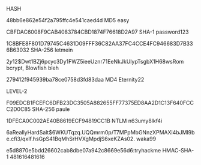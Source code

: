HASH

48bb6e862e54f2a795ffc4e541caed4d
MD5
easy

CBFDAC6008F9CAB4083784CBD1874F76618D2A97
SHA-1
password123

1C8BFE8F801D79745C4631D09FFF36C82AA37FC4CCE4FC946683D7B336B63032
SHA-256
letmein

$2y$12$Dwt1BZj6pcyc3Dy1FWZ5ieeUznr71EeNkJkUlypTsgbX1H68wsRom
bcrypt, Blowfish
bleh

279412f945939ba78ce0758d3fd83daa
MD4
Eternity22

LEVEL-2

F09EDCB1FCEFC6DFB23DC3505A882655FF77375ED8AA2D1C13F640FCCC2D0C85
SHA-256
paule

1DFECA0C002AE40B8619ECF94819CC1B
NTLM
n63umy8lkf4i

$6$aReallyHardSalt$6WKUTqzq.UQQmrm0p/T7MPpMbGNnzXPMAXi4bJMl9be.cfi3/qxIf.hsGpS41BqMhSrHVXgMpdjS6xeKZAs02.
waka99

e5d8870e5bdd26602cab8dbe07a942c8669e56d6:tryhackme
HMAC-SHA-1
481616481616